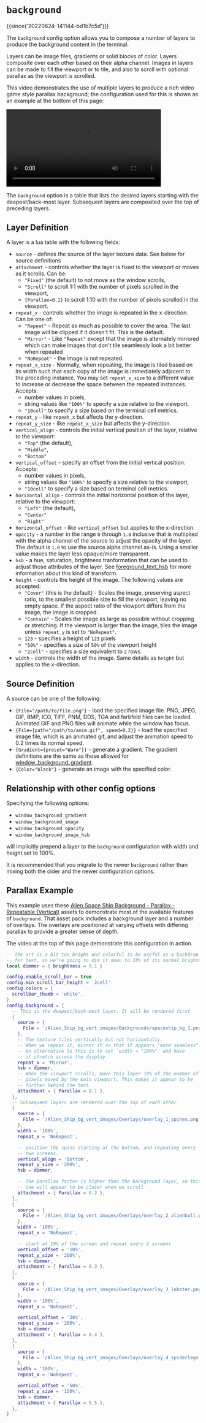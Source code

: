 # `background`

{{since('20220624-141144-bd1b7c5d')}}

The `background` config option allows you to compose a number of layers to
produce the background content in the terminal.

Layers can be image files, gradients or solid blocks of color. Layers composite
over each other based on their alpha channel. Images in layers can be made to
fill the viewport or to tile, and also to scroll with optional parallax as the
viewport is scrolled.

This video demonstrates the use of multiple layers to produce a rich video game
style parallax background; the configuration used for this is shown as an
example at the bottom of this page:

<video width="80%" controls src="../../../screenshots/wezterm-parallax-2.mp4" loop></video>

The `background` option is a table that lists the desired layers starting with
the deepest/back-most layer.  Subsequent layers are composited over the top of
preceding layers.


## Layer Definition

A layer is a lua table with the following fields:

* `source` - defines the source of the layer texture data. See below for source definitions
* `attachment` - controls whether the layer is fixed to the viewport or moves as it scrolls. Can be:
  * `"Fixed"` (the default) to not move as the window scrolls,
  * `"Scroll"` to scroll 1:1 with the number of pixels scrolled in the viewport,
  * `{Parallax=0.1}` to scroll 1:10 with the number of pixels scrolled in the viewport.
* `repeat_x` - controls whether the image is repeated in the x-direction. Can be one of:
  * `"Repeat"` - Repeat as much as possible to cover the area. The last image will be clipped if it doesn't fit.  This is the default.
  * `"Mirror"` - Like `"Repeat"` except that the image is alternately mirrored which can make images that don't tile seamlessly look a bit better when repeated
  * `"NoRepeat"` - the image is not repeated.
* `repeat_x_size` - Normally, when repeating, the image is tiled based on its width such that each copy of the image is immediately adjacent to the preceding instance.  You may set `repeat_x_size` to a different value to increase or decrease the space between the repeated instances.  Accepts:
  * number values in pixels,
  * string values like `"100%"` to specify a size relative to the viewport,
  * `"10cell"` to specify a size based on the terminal cell metrics.
* `repeat_y` - like `repeat_x` but affects the y-direction.
* `repeat_y_size` - like `repeat_x_size` but affects the y-direction.
* `vertical_align` - controls the initial vertical position of the layer, relative to the viewport:
  * `"Top"` (the default),
  * `"Middle"`,
  * `"Bottom"`
* `vertical_offset` - specify an offset from the initial vertical position.  Accepts:
  * number values in pixels,
  * string values like `"100%"` to specify a size relative to the viewport,
  * `"10cell"` to specify a size based on terminal cell metrics.
* `horizontal_align` - controls the initial horizontal position of the layer, relative to the viewport:
  * `"Left"` (the default),
  * `"Center"`
  * `"Right"`
* `horizontal_offset` - like `vertical_offset` but applies to the x-direction.
* `opacity` - a number in the range `0` through `1.0` inclusive that is multiplied with the alpha channel of the source to adjust the opacity of the layer. The default is `1.0` to use the source alpha channel as-is. Using a smaller value makes the layer less opaque/more transparent.
* `hsb` - a hue, saturation, brightness tranformation that can be used to adjust those attributes of the layer. See [foreground_text_hsb](foreground_text_hsb.md) for more information about this kind of transform.
* `height` - controls the height of the image. The following values are accepted:
  * `"Cover"` (this is the default) - Scales the image, preserving aspect ratio, to the smallest possible size to fill the viewport, leaving no empty space.  If the aspect ratio of the viewport differs from the image, the image is cropped.
  * `"Contain"` - Scales the image as large as possible without cropping or stretching. If the viewport is larger than the image, tiles the image unless `repeat_y` is set to `"NoRepeat"`.
  * `123` - specifies a height of `123` pixels
  * `"50%"` - specifies a size of `50%` of the viewport height
  * `"2cell"` - specifies a size equivalent to `2` rows
* `width` - controls the width of the image. Same details as `height` but applies to the x-direction.

## Source Definition

A source can be one of the following:

* `{File="/path/to/file.png"}` - load the specified image file.  PNG, JPEG,
  GIF, BMP, ICO, TIFF, PNM, DDS, TGA and farbfeld files can be loaded.
  Animated GIF and PNG files will animate while the window has focus.
* `{File={path="/path/to/anim.gif", speed=0.2}}` - load the specified image file, which is an animated gif, and adjust the animation speed to 0.2 times its normal speed.
* `{Gradient={preset="Warm"}}` - generate a gradient. The gradient definitions
  are the same as those allowed for [window_background_gradient](window_background_gradient.md).
* `{Color="black"}` - generate an image with the specified color.

## Relationship with other config options

Specifying the following options:

* `window_background_gradient`
* `window_background_image`
* `window_background_opacity`
* `window_background_image_hsb`

will implicitly prepend a layer to the `background` configuration with width
and height set to 100%.

It is recommended that you migrate to the newer `background` rather than mixing
both the older and the newer configuration options.

## Parallax Example

This example uses these [Alien Space Ship Background - Parallax -
Repeatable
(Vertical)](https://www.gameartguppy.com/shop/space-ship-background-repeatable-vertical/)
assets to demonstrate most of the available features of `background`. That asset pack includes a background layer and a number of overlays. The overlays are positioned at varying offsets with differing parallax to provide a greater sense of depth.

The video at the top of this page demonstrate this configuration in action.

```lua
-- The art is a bit too bright and colorful to be useful as a backdrop
-- for text, so we're going to dim it down to 10% of its normal brightness
local dimmer = { brightness = 0.1 }

config.enable_scroll_bar = true
config.min_scroll_bar_height = '2cell'
config.colors = {
  scrollbar_thumb = 'white',
}
config.background = {
  -- This is the deepest/back-most layer. It will be rendered first
  {
    source = {
      File = '/Alien_Ship_bg_vert_images/Backgrounds/spaceship_bg_1.png',
    },
    -- The texture tiles vertically but not horizontally.
    -- When we repeat it, mirror it so that it appears "more seamless".
    -- An alternative to this is to set `width = "100%"` and have
    -- it stretch across the display
    repeat_x = 'Mirror',
    hsb = dimmer,
    -- When the viewport scrolls, move this layer 10% of the number of
    -- pixels moved by the main viewport. This makes it appear to be
    -- further behind the text.
    attachment = { Parallax = 0.1 },
  },
  -- Subsequent layers are rendered over the top of each other
  {
    source = {
      File = '/Alien_Ship_bg_vert_images/Overlays/overlay_1_spines.png',
    },
    width = '100%',
    repeat_x = 'NoRepeat',

    -- position the spins starting at the bottom, and repeating every
    -- two screens.
    vertical_align = 'Bottom',
    repeat_y_size = '200%',
    hsb = dimmer,

    -- The parallax factor is higher than the background layer, so this
    -- one will appear to be closer when we scroll
    attachment = { Parallax = 0.2 },
  },
  {
    source = {
      File = '/Alien_Ship_bg_vert_images/Overlays/overlay_2_alienball.png',
    },
    width = '100%',
    repeat_x = 'NoRepeat',

    -- start at 10% of the screen and repeat every 2 screens
    vertical_offset = '10%',
    repeat_y_size = '200%',
    hsb = dimmer,
    attachment = { Parallax = 0.3 },
  },
  {
    source = {
      File = '/Alien_Ship_bg_vert_images/Overlays/overlay_3_lobster.png',
    },
    width = '100%',
    repeat_x = 'NoRepeat',

    vertical_offset = '30%',
    repeat_y_size = '200%',
    hsb = dimmer,
    attachment = { Parallax = 0.4 },
  },
  {
    source = {
      File = '/Alien_Ship_bg_vert_images/Overlays/overlay_4_spiderlegs.png',
    },
    width = '100%',
    repeat_x = 'NoRepeat',

    vertical_offset = '50%',
    repeat_y_size = '150%',
    hsb = dimmer,
    attachment = { Parallax = 0.5 },
  },
}
```
